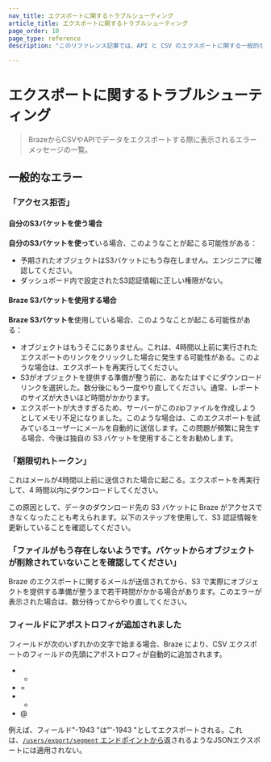 ```yaml
---
nav_title: エクスポートに関するトラブルシューティング
article_title: エクスポートに関するトラブルシューティング
page_order: 10
page_type: reference
description: "このリファレンス記事では、API と CSV のエクスポートに関する一般的なトラブルシューティングシナリオをいくつか取り上げています。"

---
```


# エクスポートに関するトラブルシューティング

> BrazeからCSVやAPIでデータをエクスポートする際に表示されるエラーメッセージの一覧。

## 一般的なエラー

### 「アクセス拒否」 

#### 自分のS3バケットを使う場合

**自分のS3バケットを使って**いる場合、このようなことが起こる可能性がある：

- 予期されたオブジェクトはS3バケットにもう存在しません。エンジニアに確認してください。
- ダッシュボード内で設定されたS3認証情報に正しい権限がない。

#### Braze S3バケットを使用する場合

**Braze S3バケットを**使用している場合、このようなことが起こる可能性がある：

- オブジェクトはもうそこにありません。これは、4時間以上前に実行されたエクスポートのリンクをクリックした場合に発生する可能性がある。このような場合は、エクスポートを再実行してください。
- S3がオブジェクトを提供する準備が整う前に、あなたはすぐにダウンロードリンクを選択した。数分後にもう一度やり直してください。通常、レポートのサイズが大きいほど時間がかかります。 
- エクスポートが大きすぎるため、サーバーがこのzipファイルを作成しようとしてメモリ不足になりました。このような場合は、このエクスポートを試みているユーザーにメールを自動的に送信します。この問題が頻繁に発生する場合、今後は独自の S3 バケットを使用することをお勧めします。

### 「期限切れトークン」

これはメールが4時間以上前に送信された場合に起こる。エクスポートを再実行して、4 時間以内にダウンロードしてください。

この原因として、データのダウンロード先の S3 バケットに Braze がアクセスできなくなったことも考えられます。以下のステップを使用して、S3 認証情報を更新していることを確認してください。

### 「ファイルがもう存在しないようです。バケットからオブジェクトが削除されていないことを確認してください」

Braze のエクスポートに関するメールが送信されてから、S3 で実際にオブジェクトを提供する準備が整うまで若干時間がかかる場合があります。このエラーが表示された場合は、数分待ってからやり直してください。

### フィールドにアポストロフィが追加されました

フィールドが次のいずれかの文字で始まる場合、Braze により、CSV エクスポートのフィールドの先頭にアポストロフィが自動的に追加されます。

- -
- =
- +
- @

例えば、フィールド"-1943 "は"'-1943 "としてエクスポートされる。これは、[`/users/export/segment` エンドポイントから]({{site.baseurl}}/api/endpoints/export/user_data/post_users_segment/)返されるようなJSONエクスポートには適用されない。